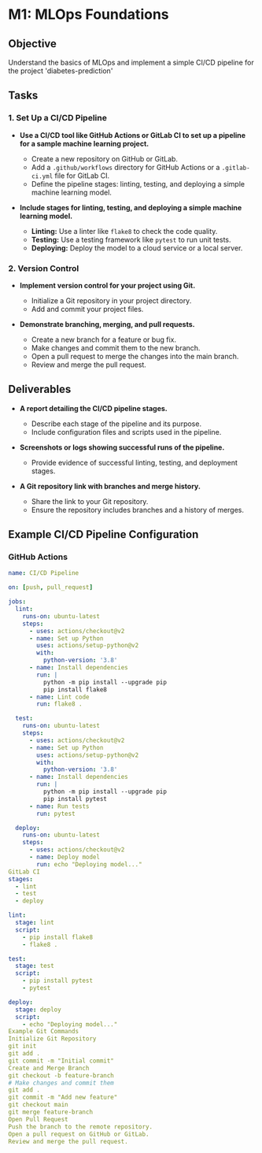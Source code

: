 # M1: MLOps Foundations

## Objective
Understand the basics of MLOps and implement a simple CI/CD pipeline for the project 'diabetes-prediction'

## Tasks

### 1. Set Up a CI/CD Pipeline
- **Use a CI/CD tool like GitHub Actions or GitLab CI to set up a pipeline for a sample machine learning project.**
  - Create a new repository on GitHub or GitLab.
  - Add a `.github/workflows` directory for GitHub Actions or a `.gitlab-ci.yml` file for GitLab CI.
  - Define the pipeline stages: linting, testing, and deploying a simple machine learning model.

- **Include stages for linting, testing, and deploying a simple machine learning model.**
  - **Linting:** Use a linter like `flake8` to check the code quality.
  - **Testing:** Use a testing framework like `pytest` to run unit tests.
  - **Deploying:** Deploy the model to a cloud service or a local server.

### 2. Version Control
- **Implement version control for your project using Git.**
  - Initialize a Git repository in your project directory.
  - Add and commit your project files.

- **Demonstrate branching, merging, and pull requests.**
  - Create a new branch for a feature or bug fix.
  - Make changes and commit them to the new branch.
  - Open a pull request to merge the changes into the main branch.
  - Review and merge the pull request.

## Deliverables
- **A report detailing the CI/CD pipeline stages.**
  - Describe each stage of the pipeline and its purpose.
  - Include configuration files and scripts used in the pipeline.

- **Screenshots or logs showing successful runs of the pipeline.**
  - Provide evidence of successful linting, testing, and deployment stages.

- **A Git repository link with branches and merge history.**
  - Share the link to your Git repository.
  - Ensure the repository includes branches and a history of merges.

## Example CI/CD Pipeline Configuration

### GitHub Actions
```yaml
name: CI/CD Pipeline

on: [push, pull_request]

jobs:
  lint:
    runs-on: ubuntu-latest
    steps:
      - uses: actions/checkout@v2
      - name: Set up Python
        uses: actions/setup-python@v2
        with:
          python-version: '3.8'
      - name: Install dependencies
        run: |
          python -m pip install --upgrade pip
          pip install flake8
      - name: Lint code
        run: flake8 .

  test:
    runs-on: ubuntu-latest
    steps:
      - uses: actions/checkout@v2
      - name: Set up Python
        uses: actions/setup-python@v2
        with:
          python-version: '3.8'
      - name: Install dependencies
        run: |
          python -m pip install --upgrade pip
          pip install pytest
      - name: Run tests
        run: pytest

  deploy:
    runs-on: ubuntu-latest
    steps:
      - uses: actions/checkout@v2
      - name: Deploy model
        run: echo "Deploying model..."
GitLab CI
stages:
  - lint
  - test
  - deploy

lint:
  stage: lint
  script:
    - pip install flake8
    - flake8 .

test:
  stage: test
  script:
    - pip install pytest
    - pytest

deploy:
  stage: deploy
  script:
    - echo "Deploying model..."
Example Git Commands
Initialize Git Repository
git init
git add .
git commit -m "Initial commit"
Create and Merge Branch
git checkout -b feature-branch
# Make changes and commit them
git add .
git commit -m "Add new feature"
git checkout main
git merge feature-branch
Open Pull Request
Push the branch to the remote repository.
Open a pull request on GitHub or GitLab.
Review and merge the pull request.
```